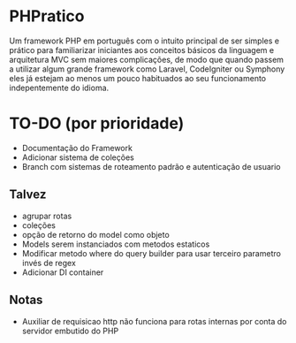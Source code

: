# PHPratico
Um framework PHP em português com o intuito principal de ser simples e prático para familiarizar iniciantes aos conceitos básicos da linguagem e arquitetura MVC sem maiores complicações, de modo que quando passem a utilizar algum grande framework como Laravel, CodeIgniter ou Symphony eles já estejam ao menos um pouco habituados ao seu funcionamento indepentemente do idioma.

# TO-DO (por prioridade)
   - Documentação do Framework
   - Adicionar sistema de coleções
   - Branch com sistemas de roteamento padrão e autenticação de usuario 

   ## Talvez
   - agrupar rotas
   - coleções
   - opção de retorno do model como objeto
   - Models serem instanciados com metodos estaticos
   - Modificar metodo where do query builder para usar terceiro parametro invés de regex
   - Adicionar DI container
   
   ## Notas
   - Auxiliar de requisicao http não funciona para rotas internas por conta do servidor embutido do PHP

   